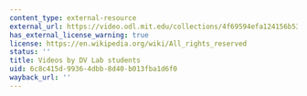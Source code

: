 ```yaml
---
content_type: external-resource
external_url: https://video.odl.mit.edu/collections/4f69594efa124156b5336792a0af6080
has_external_license_warning: true
license: https://en.wikipedia.org/wiki/All_rights_reserved
status: ''
title: Videos by DV Lab students
uid: 6c8c415d-9936-4dbb-8d40-b013fba1d6f0
wayback_url: ''
---
```


